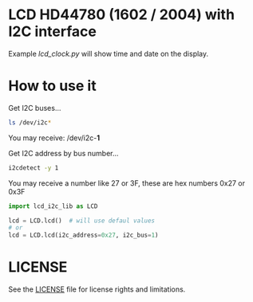 # LCD HD44780 (1602 / 2004) with I2C interface

Example *lcd_clock.py* will show time and date on the display.

# How to use it
Get I2C buses...
```bash
ls /dev/i2c*
```
You may receive:
/dev/i2c-**1**

Get I2C address by bus number...
```bash
i2cdetect -y 1
```
You may receive a number like 27 or 3F, these are hex numbers 0x27 or 0x3F
```python
import lcd_i2c_lib as LCD

lcd = LCD.lcd()  # will use defaul values
# or
lcd = LCD.lcd(i2c_address=0x27, i2c_bus=1)
```

# LICENSE
See the [LICENSE](../LICENSE.md) file for license rights and limitations.
